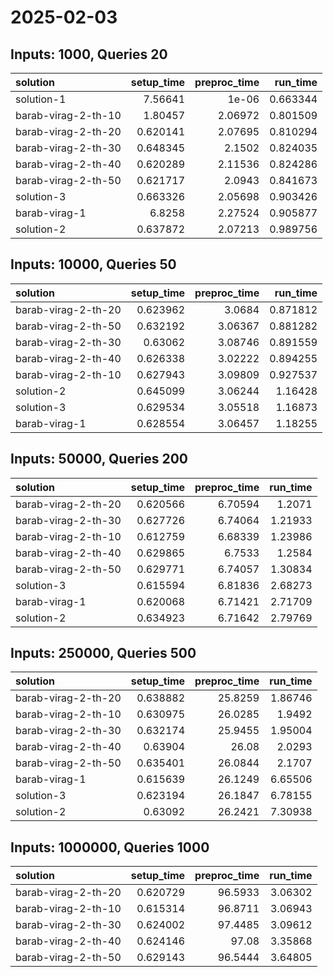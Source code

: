 # 2025-02-03

## Inputs: 1000, Queries 20

| solution            |   setup_time |   preproc_time |   run_time |
|:--------------------|-------------:|---------------:|-----------:|
| solution-1          |     7.56641  |        1e-06   |   0.663344 |
| barab-virag-2-th-10 |     1.80457  |        2.06972 |   0.801509 |
| barab-virag-2-th-20 |     0.620141 |        2.07695 |   0.810294 |
| barab-virag-2-th-30 |     0.648345 |        2.1502  |   0.824035 |
| barab-virag-2-th-40 |     0.620289 |        2.11536 |   0.824286 |
| barab-virag-2-th-50 |     0.621717 |        2.0943  |   0.841673 |
| solution-3          |     0.663326 |        2.05698 |   0.903426 |
| barab-virag-1       |     6.8258   |        2.27524 |   0.905877 |
| solution-2          |     0.637872 |        2.07213 |   0.989756 |

## Inputs: 10000, Queries 50

| solution            |   setup_time |   preproc_time |   run_time |
|:--------------------|-------------:|---------------:|-----------:|
| barab-virag-2-th-20 |     0.623962 |        3.0684  |   0.871812 |
| barab-virag-2-th-50 |     0.632192 |        3.06367 |   0.881282 |
| barab-virag-2-th-30 |     0.63062  |        3.08746 |   0.891559 |
| barab-virag-2-th-40 |     0.626338 |        3.02222 |   0.894255 |
| barab-virag-2-th-10 |     0.627943 |        3.09809 |   0.927537 |
| solution-2          |     0.645099 |        3.06244 |   1.16428  |
| solution-3          |     0.629534 |        3.05518 |   1.16873  |
| barab-virag-1       |     0.628554 |        3.06457 |   1.18255  |

## Inputs: 50000, Queries 200

| solution            |   setup_time |   preproc_time |   run_time |
|:--------------------|-------------:|---------------:|-----------:|
| barab-virag-2-th-20 |     0.620566 |        6.70594 |    1.2071  |
| barab-virag-2-th-30 |     0.627726 |        6.74064 |    1.21933 |
| barab-virag-2-th-10 |     0.612759 |        6.68339 |    1.23986 |
| barab-virag-2-th-40 |     0.629865 |        6.7533  |    1.2584  |
| barab-virag-2-th-50 |     0.629771 |        6.74057 |    1.30834 |
| solution-3          |     0.615594 |        6.81836 |    2.68273 |
| barab-virag-1       |     0.620068 |        6.71421 |    2.71709 |
| solution-2          |     0.634923 |        6.71642 |    2.79769 |

## Inputs: 250000, Queries 500

| solution            |   setup_time |   preproc_time |   run_time |
|:--------------------|-------------:|---------------:|-----------:|
| barab-virag-2-th-20 |     0.638882 |        25.8259 |    1.86746 |
| barab-virag-2-th-10 |     0.630975 |        26.0285 |    1.9492  |
| barab-virag-2-th-30 |     0.632174 |        25.9455 |    1.95004 |
| barab-virag-2-th-40 |     0.63904  |        26.08   |    2.0293  |
| barab-virag-2-th-50 |     0.635401 |        26.0844 |    2.1707  |
| barab-virag-1       |     0.615639 |        26.1249 |    6.65506 |
| solution-3          |     0.623194 |        26.1847 |    6.78155 |
| solution-2          |     0.63092  |        26.2421 |    7.30938 |

## Inputs: 1000000, Queries 1000

| solution            |   setup_time |   preproc_time |   run_time |
|:--------------------|-------------:|---------------:|-----------:|
| barab-virag-2-th-20 |     0.620729 |        96.5933 |    3.06302 |
| barab-virag-2-th-10 |     0.615314 |        96.8711 |    3.06943 |
| barab-virag-2-th-30 |     0.624002 |        97.4485 |    3.09612 |
| barab-virag-2-th-40 |     0.624146 |        97.08   |    3.35868 |
| barab-virag-2-th-50 |     0.629143 |        96.5444 |    3.64805 |